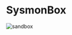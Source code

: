 # SysmonBox

![sandbox](https://camo.githubusercontent.com/0ebb1a31d3f2a9da6b7096437510aa58634ae0b1/68747470733a2f2f692e696d6775722e636f6d2f555549724937762e706e67)
